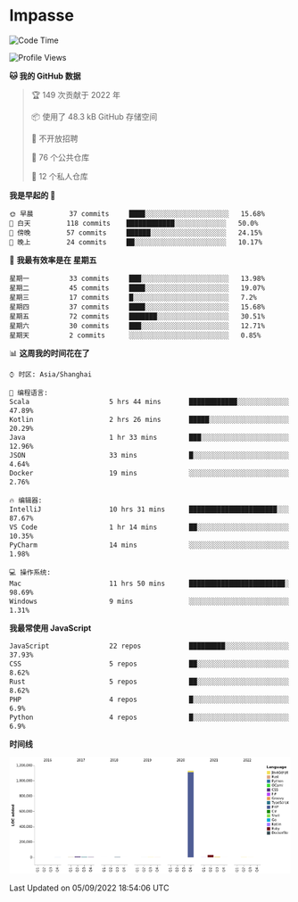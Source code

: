 # Impasse

<!--START_SECTION:waka-->
![Code Time](http://img.shields.io/badge/Code%20Time-1%2C518%20hrs%2036%20mins-blue)

![Profile Views](http://img.shields.io/badge/%E4%B8%AA%E4%BA%BA%E8%B5%84%E6%96%99%E8%A7%82%E7%9C%8B%E6%AC%A1%E6%95%B0-0-blue)

**🐱 我的 GitHub 数据** 

> 🏆 149 次贡献于 2022 年
 > 
> 📦  使用了 48.3 kB GitHub 存储空间 
 > 
> 🚫 不开放招聘
 > 
> 📜 76 个公共仓库 
 > 
> 🔑 12 个私人仓库  
 > 
**我是早起的 🐤** 

```text
🌞 早晨         37 commits     ████░░░░░░░░░░░░░░░░░░░░░   15.68% 
🌆 白天         118 commits    ████████████░░░░░░░░░░░░░   50.0% 
🌃 傍晚         57 commits     ██████░░░░░░░░░░░░░░░░░░░   24.15% 
🌙 晚上         24 commits     ██░░░░░░░░░░░░░░░░░░░░░░░   10.17%

```
📅 **我最有效率是在 星期五** 

```text
星期一          33 commits     ███░░░░░░░░░░░░░░░░░░░░░░   13.98% 
星期二          45 commits     ████░░░░░░░░░░░░░░░░░░░░░   19.07% 
星期三          17 commits     █░░░░░░░░░░░░░░░░░░░░░░░░   7.2% 
星期四          37 commits     ████░░░░░░░░░░░░░░░░░░░░░   15.68% 
星期五          72 commits     ███████░░░░░░░░░░░░░░░░░░   30.51% 
星期六          30 commits     ███░░░░░░░░░░░░░░░░░░░░░░   12.71% 
星期天          2 commits      ░░░░░░░░░░░░░░░░░░░░░░░░░   0.85%

```


📊 **这周我的时间花在了** 

```text
⌚︎ 时区: Asia/Shanghai

💬 编程语言: 
Scala                    5 hrs 44 mins       ████████████░░░░░░░░░░░░░   47.89% 
Kotlin                   2 hrs 26 mins       █████░░░░░░░░░░░░░░░░░░░░   20.29% 
Java                     1 hr 33 mins        ███░░░░░░░░░░░░░░░░░░░░░░   12.96% 
JSON                     33 mins             █░░░░░░░░░░░░░░░░░░░░░░░░   4.64% 
Docker                   19 mins             ░░░░░░░░░░░░░░░░░░░░░░░░░   2.76%

🔥 编辑器: 
IntelliJ                 10 hrs 31 mins      ██████████████████████░░░   87.67% 
VS Code                  1 hr 14 mins        ██░░░░░░░░░░░░░░░░░░░░░░░   10.35% 
PyCharm                  14 mins             ░░░░░░░░░░░░░░░░░░░░░░░░░   1.98%

💻 操作系统: 
Mac                      11 hrs 50 mins      ████████████████████████░   98.69% 
Windows                  9 mins              ░░░░░░░░░░░░░░░░░░░░░░░░░   1.31%

```

**我最常使用 JavaScript** 

```text
JavaScript               22 repos            █████████░░░░░░░░░░░░░░░░   37.93% 
CSS                      5 repos             ██░░░░░░░░░░░░░░░░░░░░░░░   8.62% 
Rust                     5 repos             ██░░░░░░░░░░░░░░░░░░░░░░░   8.62% 
PHP                      4 repos             █░░░░░░░░░░░░░░░░░░░░░░░░   6.9% 
Python                   4 repos             █░░░░░░░░░░░░░░░░░░░░░░░░   6.9%

```


**时间线**

![Chart not found](https://raw.githubusercontent.com/impasse/impasse/master/charts/bar_graph.png) 


 Last Updated on 05/09/2022 18:54:06 UTC
<!--END_SECTION:waka-->
